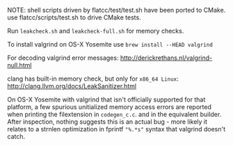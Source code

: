 NOTE: shell scripts driven by flatcc/test/test.sh have been ported to CMake.
use flatcc/scripts/test.sh to drive CMake tests.

Run `leakcheck.sh` and `leakcheck-full.sh` for memory checks.

To install valgrind on OS-X Yosemite use `brew install --HEAD valgrind`

For decoding valgrind error messages:
<http://derickrethans.nl/valgrind-null.html>

clang has built-in memory check, but only for `x86_64 Linux`:
<http://clang.llvm.org/docs/LeakSanitizer.html>

On OS-X Yosemite with valgrind that isn't officially supported for that
platform, a few spurious unitialized memory access errors are reported
when printing the filextension in `codegen_c.c`. and in the equivalent
builder. After inspection, nothing suggests this is an actual bug - more
likely it relates to a strnlen optimization in fprintf `"%.*s"` syntax
that valgrind doesn't catch.
